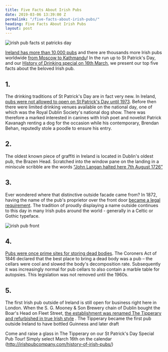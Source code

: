 ```yaml
---
title: Five Facts About Irish Pubs
date: 2019-03-06 13:39:00 Z
permalink: "/five-facts-about-irish-pubs/"
heading: Five Facts About Irish Pubs
layout: post
---
```


![irish pub facts st patricks day](/uploads/guinness-irish-pub.jpg)

[Ireland has more than 10,000 pubs](http://irishpubcompany.com/history-of-irish-pubs/) and there are thousands more Irish pubs worldwide [from Moscow to Kathmandu](https://www.theguardian.com/travel/2014/dec/15/irish-pubs-around-the-world)! In the run up to St Patrick's Day, and our [History of Drinking special on 16th March](https://www.insider-london.co.uk/tours/history-of-drinking-and-pubs/), we present our top five facts about the beloved Irish pub. 

 

## 1.
The drinking traditions of St Patrick's Day are in fact very new. In Ireland, [pubs were not allowed to open on St Patrick's Day until 1973](https://www.irishcentral.com/roots/history/pubs-closed-ireland-st-patricks-day ). Before then there were limited drinking venues available on the national day, one of which was the Royal Dublin Society's national dog show. There was therefore a marked interested in canines with Irish poet and novelist Patrick Kavanagh renting a dog for the occasion while his contemporary, Brendan Behan, reputedly stole a poodle to ensure his entry. 

 

## 2. 
The oldest known piece of graffiti in Ireland is located in Dublin's oldest pub, the Brazen Head. Scratched into the window pane on the landing in a miniscule scribble are the words [“John Langan halted here 7th August 1726”](https://comeheretome.com/2011/10/08/oldest-graffiti-in-dublin/) 

  

## 3.
Ever wondered where that distinctive outside facade came from? In 1872, having the name of the pub's proprietor over the front door [became a legal requirement](https://www.irishpost.com/life-style/a-brief-history-of-the-irish-pub-in-12-steps-90113). The tradition of proudly displaying a name outside continues to this day in many Irish pubs around the world - generally  in a Celtic or Gothic typeface. 


 

![irish pub front](/uploads/irish%20pub.jpg)

 

## 4.
[Pubs were once prime sites for storing dead bodies](https://www.irishtimes.com/culture/books/10-things-you-might-not-know-about-irish-pubs-1.2668558.).  The Coroners Act of 1846 declared that the best place to bring a dead body was a pub – the cellars were cool and slowed the body's decomposition rate. Subsequently it was increasingly normal for pub cellars to also contain a marble table for autopsies. This legislation was not removed until the 1960s.  

 

## 5.
 The first Irish pub outside of Ireland is still open for business right here in London. When the S. G. Mooney & Son Brewery chain of Dublin bought the Boar's Head on Fleet Street, [the establishment was renamed The Tipperary and refurbished in true Irish style](https://www.londonremembers.com/memorials/tipperary-pub) . The Tipperary became the first pub outside Ireland to have bottled Guinness and later draft 

 

Come and raise a glass in The Tipperary on our St Patrick's Day Special Pub Tour! Simply select March 16th on the calendar (http://irishpubcompany.com/history-of-irish-pubs/) 